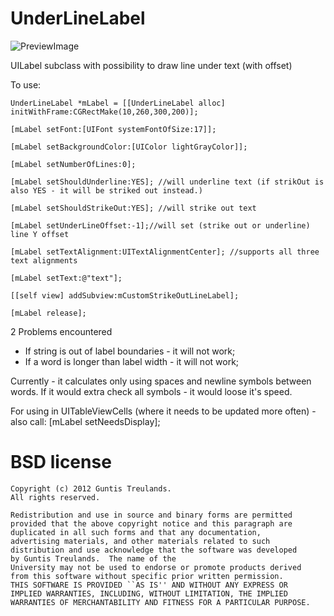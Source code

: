 UnderLineLabel
==============


![PreviewImage](https://github.com/GuntisTreulands/UnderLineLabel/blob/master/ImagePreview.png?raw=true)

UILabel subclass with possibility to draw line under text (with offset)


To use:


    UnderLineLabel *mLabel = [[UnderLineLabel alloc] initWithFrame:CGRectMake(10,260,300,200)];
        
    [mLabel setFont:[UIFont systemFontOfSize:17]];
    
    [mLabel setBackgroundColor:[UIColor lightGrayColor]];
    
    [mLabel setNumberOfLines:0];
    
	[mLabel setShouldUnderline:YES]; //will underline text (if strikOut is also YES - it will be striked out instead.)

    [mLabel setShouldStrikeOut:YES]; //will strike out text
    
    [mLabel setUnderLineOffset:-1];//will set (strike out or underline) line Y offset
    
    [mLabel setTextAlignment:UITextAlignmentCenter]; //supports all three text alignments
    
    [mLabel setText:@"text"];
    
    [[self view] addSubview:mCustomStrikeOutLineLabel];
    
    [mLabel release];


2 Problems encountered
 - If string is out of label boundaries - it will not work;
 - If a word is longer than label width - it will not work; 

Currently - it calculates only using spaces and newline symbols between words. If it would extra check all symbols - it would loose it's speed.

For using in UITableViewCells (where it needs to be updated more often) - also call:
    [mLabel setNeedsDisplay];




BSD license
===

	Copyright (c) 2012 Guntis Treulands.
	All rights reserved.

	Redistribution and use in source and binary forms are permitted
	provided that the above copyright notice and this paragraph are
	duplicated in all such forms and that any documentation,
	advertising materials, and other materials related to such
	distribution and use acknowledge that the software was developed
	by Guntis Treulands.  The name of the
	University may not be used to endorse or promote products derived
	from this software without specific prior written permission.
	THIS SOFTWARE IS PROVIDED ``AS IS'' AND WITHOUT ANY EXPRESS OR
	IMPLIED WARRANTIES, INCLUDING, WITHOUT LIMITATION, THE IMPLIED
	WARRANTIES OF MERCHANTABILITY AND FITNESS FOR A PARTICULAR PURPOSE.
	